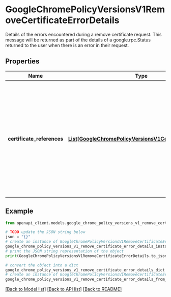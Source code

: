 # GoogleChromePolicyVersionsV1RemoveCertificateErrorDetails

Details of the errors encountered during a remove certificate request. This message will be returned as part of the details of a google.rpc.Status returned to the user when there is an error in their request.

## Properties

Name | Type | Description | Notes
------------ | ------------- | ------------- | -------------
**certificate_references** | [**List[GoogleChromePolicyVersionsV1CertificateReference]**](GoogleChromePolicyVersionsV1CertificateReference.md) | Output only. If the certificate was not removed, a list of references to the certificate that prevented it from being removed. Only unreferenced certificates can be removed. | [optional] [readonly] 

## Example

```python
from openapi_client.models.google_chrome_policy_versions_v1_remove_certificate_error_details import GoogleChromePolicyVersionsV1RemoveCertificateErrorDetails

# TODO update the JSON string below
json = "{}"
# create an instance of GoogleChromePolicyVersionsV1RemoveCertificateErrorDetails from a JSON string
google_chrome_policy_versions_v1_remove_certificate_error_details_instance = GoogleChromePolicyVersionsV1RemoveCertificateErrorDetails.from_json(json)
# print the JSON string representation of the object
print(GoogleChromePolicyVersionsV1RemoveCertificateErrorDetails.to_json())

# convert the object into a dict
google_chrome_policy_versions_v1_remove_certificate_error_details_dict = google_chrome_policy_versions_v1_remove_certificate_error_details_instance.to_dict()
# create an instance of GoogleChromePolicyVersionsV1RemoveCertificateErrorDetails from a dict
google_chrome_policy_versions_v1_remove_certificate_error_details_from_dict = GoogleChromePolicyVersionsV1RemoveCertificateErrorDetails.from_dict(google_chrome_policy_versions_v1_remove_certificate_error_details_dict)
```
[[Back to Model list]](../README.md#documentation-for-models) [[Back to API list]](../README.md#documentation-for-api-endpoints) [[Back to README]](../README.md)



